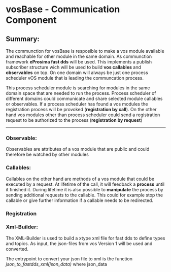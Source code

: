 # vosBase - Communication Component

## Summary:
The communction for vosBase is resposible to make a vos module available and reachable for other module in the same domain. As communction framework <b>eProsima fast dds</b> will be used. This implements a publish subscriber structure wich will be used to build <b>vos callables</b> and <b>observables</b> on top. On one domain will always be just one process scheduler vOS module that is leading the communcation process. 

This process scheduler module is searching for modules in the same domain space that are needed to run the process. Process scheduler of different domains could communicate and share selected module callables or observables. If a process scheduler has found a vos modules the registration process will be provoked (<b>registration by call</b>). On the other hand vos modules other than process scheduler could send a registration request to be authorized to the process (<b>registration by request</b>)

---

### Observable:
Observables are attributes of a vos module that are public and could therefore be watched by other modules

### Callables:
Callables on the other hand are methods of a vos module that could be executed by a request. At lifetime of the call, it will feedback a <b>process</b> until it finished it. During lifetime it is also possible to <b>manipulate</b> the process by sending additional requests to the callable. This could for example stop the callable or give further information if a callable needs to be redirected.

### Registration


### Xml-Builder:
The XML-Builder is used to build a xtype xml file for fast dds to define types and topics. As input, the json-files from vos Version 1 will be used and converted.

The entrypoint to convert your json file to xml is the function <i>json_to_fastdds_xml(json_data)</i> where json_data 
